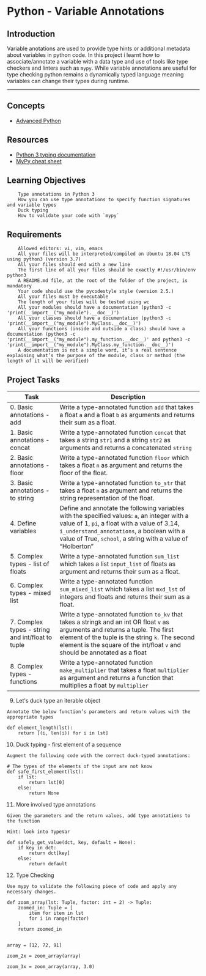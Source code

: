 # Python - Variable Annotations

## Introduction
Variable anotations are used to provide type hints or additional metadata about variables in python code. In this project i learnt how to associate/annotate a variable with a data type and use of tools like type checkers and linters such as `mypy`. While variable annotations are useful for type checking python remains a dynamically typed language meaning variables can change their types during runtime.

---

## Concepts
- [Advanced Python](https://intranet.alxswe.com/concepts/554)

## Resources
- [Python 3 typing documentation](https://intranet.alxswe.com/rltoken/5j0OtdWh36_HVAHKJX2gaA)
- [MyPy cheat sheet](https://intranet.alxswe.com/rltoken/Eud-nrUG7x3iT6JD2Sas-g)

## Learning Objectives
```
    Type annotations in Python 3
    How you can use type annotations to specify function signatures and variable types
    Duck typing
    How to validate your code with `mypy`
```

## Requirements
```
    Allowed editors: vi, vim, emacs
    All your files will be interpreted/compiled on Ubuntu 18.04 LTS using python3 (version 3.7)
    All your files should end with a new line
    The first line of all your files should be exactly #!/usr/bin/env python3
    A README.md file, at the root of the folder of the project, is mandatory
    Your code should use the pycodestyle style (version 2.5.)
    All your files must be executable
    The length of your files will be tested using wc
    All your modules should have a documentation (python3 -c 'print(__import__("my_module").__doc__)')
    All your classes should have a documentation (python3 -c 'print(__import__("my_module").MyClass.__doc__)')
    All your functions (inside and outside a class) should have a documentation (python3 -c 'print(__import__("my_module").my_function.__doc__)' and python3 -c 'print(__import__("my_module").MyClass.my_function.__doc__)')
    A documentation is not a simple word, it’s a real sentence explaining what’s the purpose of the module, class or method (the length of it will be verified)
```

## Project Tasks

| Task | Description |
| ---- | ----------- |
| 0. Basic annotations - add | Write a type-annotated function `add` that takes a float `a` and a float `b` as arguments and returns their sum as a float. |
| 1. Basic annotations - concat | Write a type-annotated function `concat` that takes a string `str1` and a string `str2` as arguments and returns a concatenated `string` |
| 2. Basic annotations - floor | Write a type-annotated function `floor` which takes a float `n` as argument and returns the floor of the float. |
| 3. Basic annotations - to string | Write a type-annotated function `to_str` that takes a float `n` as argument and returns the string representation of the float. |
| 4. Define variables | Define and annotate the following variables with the specified values: `a`, an integer with a value of 1, `pi`, a float with a value of 3.14, `i_understand_annotations`, a boolean with a value of True, `school`, a string with a value of “Holberton” |
| 5. Complex types - list of floats | Write a type-annotated function `sum_list` which takes a list `input_list` of floats as argument and returns their sum as a float. |
| 6. Complex types - mixed list | Write a type-annotated function `sum_mixed_list` which takes a list `mxd_lst` of integers and floats and returns their sum as a float. |
| 7. Complex types - string and int/float to tuple | Write a type-annotated function `to_kv` that takes a string`k` and an int OR float `v` as arguments and returns a tuple. The first element of the tuple is the string `k`. The second element is the square of the int/float `v` and should be annotated as a float |
| 8. Complex types - functions | Write a type-annotated function `make_multiplier` that takes a float `multiplier` as argument and returns a function that multiplies a float by `multiplier` |

9. Let's duck type an iterable object
```
Annotate the below function’s parameters and return values with the appropriate types

def element_length(lst):
    return [(i, len(i)) for i in lst]
```

10. Duck typing - first element of a sequence
```
Augment the following code with the correct duck-typed annotations:

# The types of the elements of the input are not know
def safe_first_element(lst):
    if lst:
        return lst[0]
    else:
        return None
```

11. More involved type annotations
```
Given the parameters and the return values, add type annotations to the function

Hint: look into TypeVar

def safely_get_value(dct, key, default = None):
    if key in dct:
        return dct[key]
    else:
        return default
```

12. Type Checking
```
Use mypy to validate the following piece of code and apply any necessary changes.

def zoom_array(lst: Tuple, factor: int = 2) -> Tuple:
    zoomed_in: Tuple = [
        item for item in lst
        for i in range(factor)
    ]
    return zoomed_in


array = [12, 72, 91]

zoom_2x = zoom_array(array)

zoom_3x = zoom_array(array, 3.0)
```

